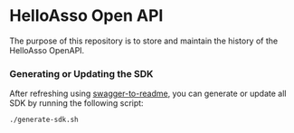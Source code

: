 # HelloAsso Open API

The purpose of this repository is to store and maintain the history of the HelloAsso OpenAPI.

### Generating or Updating the SDK

After refreshing using [swagger-to-readme](https://github.com/HelloAsso/swagger-to-readme), you can generate or update all SDK by running the following script:

```
./generate-sdk.sh
```